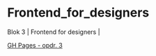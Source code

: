 # Frontend_for_designers
Blok 3 | Frontend for designers |

[GH Pages - opdr. 3](https://sammthings.github.io/Frontend_for_designers/)
